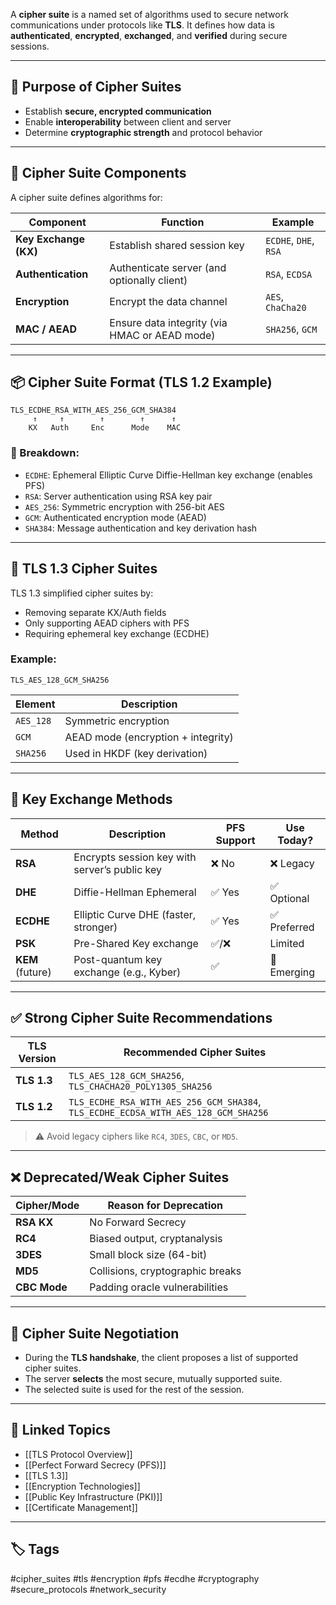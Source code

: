 A **cipher suite** is a named set of algorithms used to secure network communications under protocols like **TLS**. It defines how data is **authenticated**, **encrypted**, **exchanged**, and **verified** during secure sessions.

---

## 🎯 Purpose of Cipher Suites

- Establish **secure, encrypted communication**
- Enable **interoperability** between client and server
- Determine **cryptographic strength** and protocol behavior

---

## 🧱 Cipher Suite Components

A cipher suite defines algorithms for:

| Component            | Function                                                | Example           |
|----------------------|---------------------------------------------------------|-------------------|
| **Key Exchange (KX)**| Establish shared session key                            | `ECDHE`, `DHE`, `RSA` |
| **Authentication**   | Authenticate server (and optionally client)             | `RSA`, `ECDSA`    |
| **Encryption**       | Encrypt the data channel                                | `AES`, `ChaCha20` |
| **MAC / AEAD**       | Ensure data integrity (via HMAC or AEAD mode)           | `SHA256`, `GCM`   |

---

## 📦 Cipher Suite Format (TLS 1.2 Example)

```text
TLS_ECDHE_RSA_WITH_AES_256_GCM_SHA384
     ↑     ↑        ↑        ↑      ↑
    KX   Auth     Enc      Mode    MAC
```

### 🔎 Breakdown:

- `ECDHE`: Ephemeral Elliptic Curve Diffie-Hellman key exchange (enables PFS)
- `RSA`: Server authentication using RSA key pair
- `AES_256`: Symmetric encryption with 256-bit AES
- `GCM`: Authenticated encryption mode (AEAD)
- `SHA384`: Message authentication and key derivation hash

---

## 🔐 TLS 1.3 Cipher Suites

TLS 1.3 simplified cipher suites by:

- Removing separate KX/Auth fields
- Only supporting AEAD ciphers with PFS
- Requiring ephemeral key exchange (ECDHE)

### Example:
```
TLS_AES_128_GCM_SHA256
```

|Element|Description|
|---|---|
|`AES_128`|Symmetric encryption|
|`GCM`|AEAD mode (encryption + integrity)|
|`SHA256`|Used in HKDF (key derivation)|

---

## 🔄 Key Exchange Methods

|Method|Description|PFS Support|Use Today?|
|---|---|---|---|
|**RSA**|Encrypts session key with server’s public key|❌ No|❌ Legacy|
|**DHE**|Diffie-Hellman Ephemeral|✅ Yes|✅ Optional|
|**ECDHE**|Elliptic Curve DHE (faster, stronger)|✅ Yes|✅ Preferred|
|**PSK**|Pre-Shared Key exchange|✅/❌|Limited|
|**KEM** (future)|Post-quantum key exchange (e.g., Kyber)|✅|🚧 Emerging|

---

## ✅ Strong Cipher Suite Recommendations

|TLS Version|Recommended Cipher Suites|
|---|---|
|**TLS 1.3**|`TLS_AES_128_GCM_SHA256`, `TLS_CHACHA20_POLY1305_SHA256`|
|**TLS 1.2**|`TLS_ECDHE_RSA_WITH_AES_256_GCM_SHA384`, `TLS_ECDHE_ECDSA_WITH_AES_128_GCM_SHA256`|

> ⚠️ Avoid legacy ciphers like `RC4`, `3DES`, `CBC`, or `MD5`.

---

## ❌ Deprecated/Weak Cipher Suites

|Cipher/Mode|Reason for Deprecation|
|---|---|
|**RSA KX**|No Forward Secrecy|
|**RC4**|Biased output, cryptanalysis|
|**3DES**|Small block size (64-bit)|
|**MD5**|Collisions, cryptographic breaks|
|**CBC Mode**|Padding oracle vulnerabilities|

---

## 🧠 Cipher Suite Negotiation

- During the **TLS handshake**, the client proposes a list of supported cipher suites.
- The server **selects** the most secure, mutually supported suite.
- The selected suite is used for the rest of the session.

---

## 🔗 Linked Topics

- [[TLS Protocol Overview]]
- [[Perfect Forward Secrecy (PFS)]]
- [[TLS 1.3]]
- [[Encryption Technologies]]
- [[Public Key Infrastructure (PKI)]]
- [[Certificate Management]]

---

## 🏷 Tags

#cipher_suites #tls #encryption #pfs #ecdhe #cryptography #secure_protocols #network_security